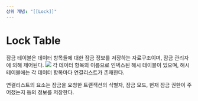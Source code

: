 ```yaml
---
상위 개념: "[[Lock]]"
---
```

# Lock Table
잠금 테이블은 데이터 항목들에 대한 잠금 정보를 저장하는 자료구조이며, 잠금 관리자에 의해 제어된다.
![](https://i.imgur.com/H6ZpyIl.png)
각 데이터 항목의 이름으로 인덱스된 해시 테이블이 있으며, 해시 테이블에는 각 데이터 항목마다 연결리스트가 존재한다. 

연결리스트의 요소는 잠금을 요청한 트랜잭션의 식별자, 잠금 모드, 현재 잠금 권한이 주어졌는지 등의 정보를 저장한다. 
